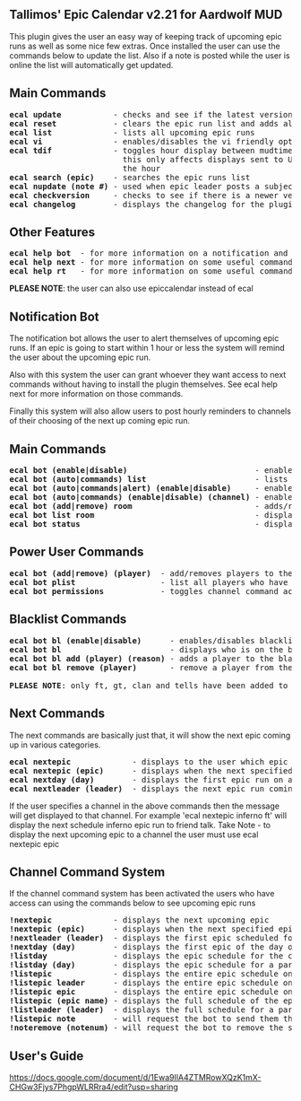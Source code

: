 
Tallimos' Epic Calendar v2.21 for Aardwolf MUD
----------------------------------------------
This plugin gives the user an easy way of keeping track of upcoming epic runs as well as some nice few extras. Once installed the user can use the commands below to update the list. Also if a note is posted while the user is online the list will automatically get updated.

Main Commands
-------------
<pre>
<b>ecal update</b>           - checks and see if the latest version of the plugin is installed
<b>ecal reset</b>            - clears the epic run list and adds all upcoming runs
<b>ecal list</b>             - lists all upcoming epic runs
<b>ecal vi</b>               - enables/disables the vi friendly option
<b>ecal tdif</b>             - toggles hour display between mudtime and user's timezone
                        this only affects displays sent to USER ONLY anything sent via channel or note will show mud time as
                        the hour
<b>ecal search (epic)</b>    - searches the epic runs list
<b>ecal nupdate (note #)</b> - used when epic leader posts a subject line to long
<b>ecal checkversion</b>     - checks to see if there is a newer version of the plugin available
<b>ecal changelog</b>        - displays the changelog for the plugin
</pre>

Other Features
--------------
<pre>
<b>ecal help bot</b>  - for more information on a notification and channel command bot
<b>ecal help next</b> - for more information on some useful commands to display the next upcoming epic
<b>ecal help rt</b>   - for more information on some useful commands to display the next upcoming epic
</pre>

<b>PLEASE NOTE</b>: the user can also use epiccalendar instead of ecal

Notification Bot
----------------
The notification bot allows the user to alert themselves of upcoming epic runs. If an epic is going to start within 1 hour or less the system will remind the user about the upcoming epic run.

Also with this system the user can grant whoever they want access to next commands without having to install the plugin themselves. See ecal help next for more information on those commands.

Finally this system will also allow users to post hourly reminders to channels of their choosing of the next up coming epic run.

Main Commands
-------------
<pre>
<b>ecal bot (enable|disable)</b>                           - enables/disables the main bot system
<b>ecal bot (auto|commands) list</b>                       - lists the channels and their settings for the specified system
<b>ecal bot (auto|commands|alert) (enable|disable)</b>     - enables/disables the specified system
<b>ecal bot (auto|commands) (enable|disable) (channel)</b> - enables/disables the channel notification in the specified system
<b>ecal bot (add|remove) room</b>                          - adds/removes the current room to the approved note sending room list
<b>ecal bot list room</b>                                  - displays the list of approved note sending rooms
<b>ecal bot status</b>                                     - displays the status of the notification bot and its features
</pre>

Power User Commands
-------------------
<pre>
<b>ecal bot (add|remove) (player)</b>  - add/removes players to the channel command permission system
<b>ecal bot plist</b>                  - list all players who have access to the channel commands
<b>ecal bot permissions</b>            - toggles channel command access between LIST and ALL. default is set to LIST
</pre>

Blacklist Commands
------------------
<pre>
<b>ecal bot bl (enable|disable)</b>      - enables/disables blacklist for channel command access
<b>ecal bot bl</b>                       - displays who is on the blacklist
<b>ecal bot bl add (player) (reason)</b> - adds a player to the blacklist with the option to add the reason why
<b>ecal bot bl remove (player)</b>       - remove a player from the blacklist

<b>PLEASE NOTE</b>: only ft, gt, clan and tells have been added to the channel command system
</pre>

Next Commands
-------------
The next commands are basically just that, it will show the next epic coming up in various categories.

<pre>
<b>ecal nextepic</b>             - displays to the user which epic run is coming up next
<b>ecal nextepic (epic)</b>      - displays when the next specified epic run is coming up
<b>ecal nextday (day)</b>        - displays the first epic run on a particular day
<b>ecal nextleader (leader)</b>  - displays the next epic run coming up for a particular leader
</pre>

If the user specifies a channel in the above commands then the message will get displayed to that channel. For example 'ecal nextepic inferno ft' will display the next schedule inferno epic run to friend talk. Take Note - to display the next upcoming epic to a channel the user must use ecal nextepic epic <channel>

Channel Command System
----------------------
If the channel command system has been activated the users who have access can using the commands below to see upcoming epic runs

<pre>
<b>!nextepic</b>             - displays the next upcoming epic
<b>!nextepic (epic)</b>      - displays when the next specified epic is scheduled
<b>!nextleader (leader)</b>  - displays the first epic scheduled for that particular leader
<b>!nextday (day)</b>        - displays the first epic of the day on that particular day
<b>!listday</b>              - displays the epic schedule for the current day on one line
<b>!listday (day)</b>        - displays the epic schedule for a particular day on one line
<b>!listepic</b>             - displays the entire epic schedule on one line, sorted by day
<b>!listepic leader</b>      - displays the entire epic schedule on one line, grouped by leader
<b>!listepic epic</b>        - displays the entire epic schedule on one line, sorted by epic name
<b>!listepic (epic name)</b> - displays the full schedule of the epic the user searched for
<b>!listleader (leader)</b>  - displays the full schedule for a particular leader
<b>!listepic note</b>        - will request the bot to send them the schedule via a note
<b>!noteremove (notenum)</b> - will request the bot to remove the schedule note
</pre>
  
User's Guide
------------
https://docs.google.com/document/d/1Ewa9IlA4ZTMRowXQzK1mX-CHGw3Fjys7PhgpWLRRra4/edit?usp=sharing
